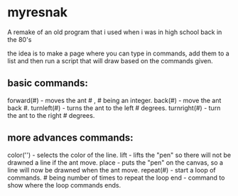 # myresnak
A remake of an old program that i used when i was in high school back in the 80's

the idea is to make a page where you can type in commands, add them to a list and then run a script that will draw
based on the commands given.

## basic commands:
forward(#) - moves the ant # , # being an integer.
back(#) - move the ant back #.
turnleft(#) - turns the ant to the left # degrees.
turnright(#) - turn the ant to the right # degrees.

## more advances commands:
color('') - selects the color of the line.
lift - lifts the "pen" so there will not be drawned a line if the ant move.
place - puts the "pen" on the canvas, so a line will now be drawned when the ant move.
repeat(#) - start a loop of commands. # being number of times to repeat the loop
end - command to show where the loop commands ends.
